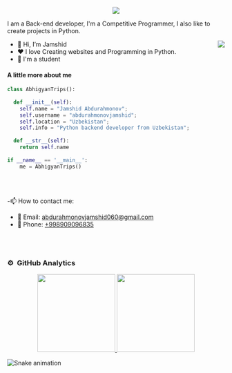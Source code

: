 
<p align="center">
  <a align="center"><img src="https://readme-typing-svg.herokuapp.com?&font=IBM+Plex+Sans&color=F72EE2&size=25&lines=Welcome+to+my+GitHub+Profile!;I'm+a+Back+end+developer;I'm+a+competitive+programmer;I'm+a+Python+developer" /></a>
</p>
<p>I am a Back-end developer, I'm a Competitive Programmer, I also like to create projects in Python.</p>
<img align="right" src="https://media.giphy.com/media/M9gbBd9nbDrOTu1Mqx/giphy.gif">
<ul>
  <li>👋 Hi, I’m Jamshid</li>
  <li>❤️ I love Creating websites and Programming in Python.</li>
  <li>💼 I'm a student</li>
</ul>

#### A little more about me
```python
class AbhigyanTrips():
    
  def __init__(self):
    self.name = "Jamshid Abdurahmonov";
    self.username = "abdurahmonovjamshid";
    self.location = "Uzbekistan";
    self.info = "Python backend developer from Uzbekistan";
    
  def __str__(self):
    return self.name
    
if __name__ == '__main__':
    me = AbhigyanTrips()
````

<br><br>

-📫 How to contact me:
  * 📧 Email: 
              abdurahmonovjamshid060@gmail.com
  * 📱 Phone:
              <a href="tel:998909096835">+998909096835</a>

<br><br>
### ⚙️ &nbsp;GitHub Analytics

<p align="center">
<a href="https://github.com/abdurahmonovjamshid">
  <img height="180em" src="https://github-readme-stats-eight-theta.vercel.app/api?username=abdurahmonovjamshid&show_icons=true&theme=algolia&include_all_commits=true&count_private=true"/>
  <img height="180em" src="https://github-readme-stats-eight-theta.vercel.app/api/top-langs/?username=abdurahmonovjamshid&layout=compact&langs_count=8&theme=algolia"/>
</a>
</p>

![Snake animation](https://github.com/mirsaid-mirzohidov/mirsaid-mirzohidov/blob/output/github-contribution-grid-snake.svg)
